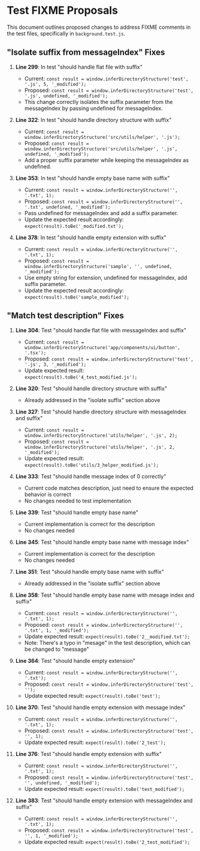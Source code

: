 # Test FIXME Proposals

This document outlines proposed changes to address FIXME comments in the test files, specifically in `background.test.js`.

## "Isolate suffix from messageIndex" Fixes

1. **Line 299**: In test "should handle flat file with suffix"
   - Current: `const result = window.inferDirectoryStructure('test', '.js', 5, '_modified');`
   - Proposed: `const result = window.inferDirectoryStructure('test', '.js', undefined, '_modified');`
   - This change correctly isolates the suffix parameter from the messageIndex by passing undefined for messageIndex.

2. **Line 322**: In test "should handle directory structure with suffix"
   - Current: `const result = window.inferDirectoryStructure('src/utils/helper', '.js');`
   - Proposed: `const result = window.inferDirectoryStructure('src/utils/helper', '.js', undefined, '_modified');`
   - Add a proper suffix parameter while keeping the messageIndex as undefined.

3. **Line 353**: In test "should handle empty base name with suffix"
   - Current: `const result = window.inferDirectoryStructure('', '.txt', 1);`
   - Proposed: `const result = window.inferDirectoryStructure('', '.txt', undefined, '_modified');`
   - Pass undefined for messageIndex and add a suffix parameter.
   - Update the expected result accordingly: `expect(result).toBe('_modified.txt');`

4. **Line 378**: In test "should handle empty extension with suffix"
   - Current: `const result = window.inferDirectoryStructure('', '.txt', 1);`
   - Proposed: `const result = window.inferDirectoryStructure('sample', '', undefined, '_modified');`
   - Use empty string for extension, undefined for messageIndex, add suffix parameter.
   - Update the expected result accordingly: `expect(result).toBe('sample_modified');`

## "Match test description" Fixes

1. **Line 304**: Test "should handle flat file with messageIndex and suffix"
   - Current: `const result = window.inferDirectoryStructure('app/components/ui/button', '.tsx');`
   - Proposed: `const result = window.inferDirectoryStructure('test', '.js', 3, '_modified');`
   - Update expected result: `expect(result).toBe('4_test_modified.js');`

2. **Line 320**: Test "should handle directory structure with suffix"
   - Already addressed in the "isolate suffix" section above

3. **Line 327**: Test "should handle directory structure with messageIndex and suffix"
   - Current: `const result = window.inferDirectoryStructure('utils/helper', '.js', 2);`
   - Proposed: `const result = window.inferDirectoryStructure('utils/helper', '.js', 2, '_modified');`
   - Update expected result: `expect(result).toBe('utils/3_helper_modified.js');`

4. **Line 333**: Test "should handle message index of 0 correctly"
   - Current code matches description, just need to ensure the expected behavior is correct
   - No changes needed to test implementation

5. **Line 339**: Test "should handle empty base name"
   - Current implementation is correct for the description
   - No changes needed

6. **Line 345**: Test "should handle empty base name with message index"
   - Current implementation is correct for the description
   - No changes needed

7. **Line 351**: Test "should handle empty base name with suffix"
   - Already addressed in the "isolate suffix" section above

8. **Line 358**: Test "should handle empty base name with mesage index and suffix"
   - Current: `const result = window.inferDirectoryStructure('', '.txt', 1);`
   - Proposed: `const result = window.inferDirectoryStructure('', '.txt', 1, '_modified');`
   - Update expected result: `expect(result).toBe('2__modified.txt');`
   - Note: There's a typo in "mesage" in the test description, which can be changed to "message"

9. **Line 364**: Test "should handle empty extension"
   - Current: `const result = window.inferDirectoryStructure('', '.txt');`
   - Proposed: `const result = window.inferDirectoryStructure('test', '');`
   - Update expected result: `expect(result).toBe('test');`

10. **Line 370**: Test "should handle empty extension with message index"
    - Current: `const result = window.inferDirectoryStructure('', '.txt', 1);`
    - Proposed: `const result = window.inferDirectoryStructure('test', '', 1);`
    - Update expected result: `expect(result).toBe('2_test');`

11. **Line 376**: Test "should handle empty extension with suffix"
    - Current: `const result = window.inferDirectoryStructure('', '.txt', 1);`
    - Proposed: `const result = window.inferDirectoryStructure('test', '', undefined, '_modified');`
    - Update expected result: `expect(result).toBe('test_modified');`

12. **Line 383**: Test "should handle empty extension with messageIndex and suffix"
    - Current: `const result = window.inferDirectoryStructure('', '.txt', 1);`
    - Proposed: `const result = window.inferDirectoryStructure('test', '', 1, '_modified');`
    - Update expected result: `expect(result).toBe('2_test_modified');` 